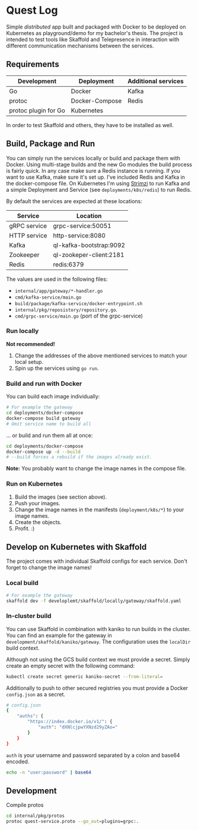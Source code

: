 # Quest Log
Simple *distributed* app built and packaged with Docker to be deployed on Kubernetes as playground/demo for my
bachelor's thesis. The project is intended to test tools like Skaffold and Telepresence in interaction with different
communication mechanisms between the services.

## Requirements
| Development          | Deployment           | Additional services |
|----------------------|----------------------|---------------------|
| Go                   | Docker               | Kafka               |
| protoc               | Docker-Compose       | Redis               |
| protoc plugin for Go | Kubernetes           |                     |

In order to test Skaffold and others, they have to be installed as well.

## Build, Package and Run
You can simply run the services locally or build and package them with Docker. Using multi-stage builds and the new
Go modules the build process is fairly quick. In any case make sure a Redis instance is running.
If you want to use Kafka, make sure it's set up. I've included Redis and Kafka in the docker-compose file.
On Kubernetes I'm using [Strimzi](https://strimzi.io) to run Kafka and a simple Deployment and Service
(see `deployments/k8s/redis`) to run Redis.

By default the services are expected at these locations:

| Service      | Location                     |
|--------------|------------------------------|
| gRPC service | grpc-service:50051           |
| HTTP service | http-service:8080            |
| Kafka        | ql-kafka-bootstrap:9092      |
| Zookeeper    | ql-zookeper-client:2181      |
| Redis        | redis:6379                   |

The values are used in the following files:
* `internal/app/gateway/*-handler.go`
* `cmd/kafka-service/main.go`
* `build/package/kafka-service/docker-entrypoint.sh`
* `internal/pkg/reposistory/repository.go`.
* `cmd/grpc-service/main.go` (port of the grpc-service)

### Run locally
**Not recommended!**
1. Change the addresses of the above mentioned services to match your local setup.
2. Spin up the services using `go run`.

### Build and run with Docker
You can build each image individually:
```bash
# For example the gateway
cd deployments/docker-compose
docker-compose build gateway
# Omit service name to build all
```
… or build and run them all at once:
```bash
cd deployments/docker-compose
docker-compose up -d --build
# --build forces a rebuild if the images already exist.
```
**Note:** You probably want to change the image names in the compose file.

### Run on Kubernetes
1. Build the images (see section above).
2. Push your images.
3. Change the image names in the manifests (`deployment/k8s/*`) to your image names.
4. Create the objects.
5. Profit. :)

## Develop on Kubernetes with Skaffold
The project comes with individual Skaffold configs for each service. Don't forget to change the image names!

### Local build
```bash
# For example the gateway
skaffold dev -f developlemt/skaffold/locally/gateway/skaffold.yaml
```

### In-cluster build
You can use Skaffold in combination with kaniko to run builds in the cluster. You can find an example for the
gateway in `development/skaffold/kaniko/gateway`. The configuration uses the `localDir` build context.

Although not using the GCS build context we must provide a secret. Simply create an empty secret with the following
command:
```bash
kubectl create secret generic kaniko-secret --from-literal=
``` 

Additionally to push to other secured registries you must provide a Docker `config.json` as a secret.
```bash
# config.json
{
    "auths": {
        "https://index.docker.io/v1/": {
            "auth": "dXNlcjpwYXNzd29yZAo="
	    }
    }
}
```

`auth` is your username and password separated by a colon and base64 encoded.
```bash
echo -n "user:password" | base64
```
## Development
 Compile protos
```bash
cd internal/pkg/protos
protoc quest-service.proto --go_out=plugins=grpc:.
```